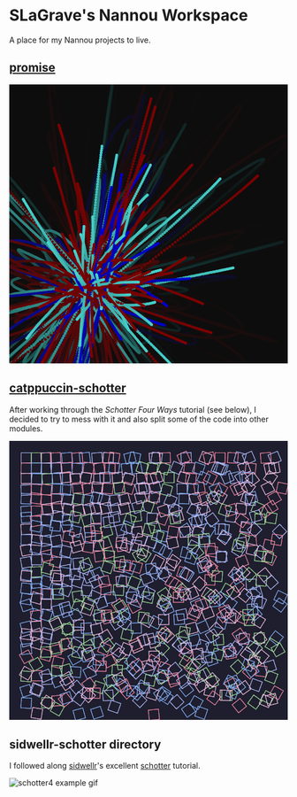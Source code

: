 # SLaGrave's Nannou Workspace

A place for my Nannou projects to live.

## [promise](./promise/)

![example image](./images/promise_1.png)

## [catppuccin-schotter](./catppuccin-schotter/)

After working through the *Schotter Four Ways* tutorial (see below), I decided to try to mess with it and also split some of the code into other modules.

![example image](./images/catppuccin-schotter.png)

## sidwellr-schotter directory

I followed along [sidwellr](https://github.com/sidwellr)'s excellent [schotter](https://github.com/sidwellr/schotter) tutorial.

![schotter4 example gif](./images/Schotter4.gif)
